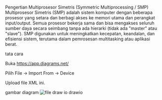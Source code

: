 Pengertian Multiprosesor Simetris (Symmetric Multiprocessing / SMP)
Multiprosesor Simetris (SMP) adalah sistem komputer dengan beberapa prosesor yang setara dan berbagi akses ke memori utama dan perangkat input/output.
Semua prosesor bekerja sama dan bisa mengakses seluruh sumber daya secara seimbang tanpa ada hierarki (tidak ada "master" atau "slave").
SMP digunakan untuk meningkatkan kecepatan, keandalan, dan efisiensi sistem, terutama dalam pemrosesan multitasking atau aplikasi berat.

tata cara 

Buka https://app.diagrams.net/

Pilih File → Import From → Device

Upload file XML ini.

gambar diagram
![file draw io drawio](https://github.com/user-attachments/assets/6f5ea0e8-1071-4367-bae8-0cb96a08053b)


